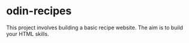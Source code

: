 # odin-recipes
This project involves building a basic recipe website. The aim is to build your HTML skills.